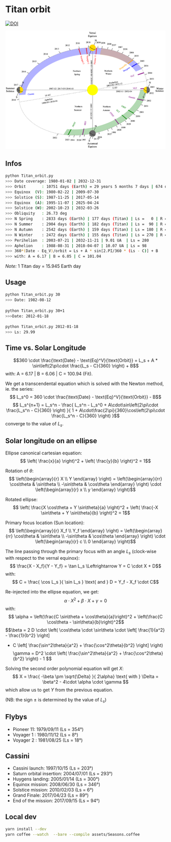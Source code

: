 Titan orbit
===========

[![DOI](https://zenodo.org/badge/120357917.svg)](https://zenodo.org/badge/latestdoi/120357917)

![Titan orbit](Titan_seasons.png)

Infos
-----
```bash
python Titan_orbit.py
>>> Date coverage: 1980-01-02 | 2032-12-31
>>> Orbit       : 10751 days (Earth) = 29 years 5 months 7 days | 674 days (Titan)
>>> Equinox  (V): 1980-02-22 | 2009-07-30
>>> Solstice (S): 1987-11-25 | 2017-05-14
>>> Equinox  (A): 1995-11-07 | 2025-04-24
>>> Solstice (W): 2002-10-23 | 2032-03-26
>>> Obliquity   : 26.73 deg
>>> N Spring    : 2833 days (Earth) | 177 days (Titan) | Ls =   0 | R = 9.44 UA
>>> N Summer    : 2904 days (Earth) | 182 days (Titan) | Ls =  90 | R = 10.03 UA
>>> N Autumn    : 2542 days (Earth) | 159 days (Titan) | Ls = 180 | R = 9.59 UA
>>> N Winter    : 2472 days (Earth) | 155 days (Titan) | Ls = 270 | R = 9.03 UA
>>> Perihelion  : 2003-07-21 | 2032-11-21 | 9.01 UA  | Ls = 280
>>> Aphelion    : 1988-08-31 | 2018-04-07 | 10.07 UA | Ls = 98
>>> 360*(Date - Eq_V)/orbit = Ls + A * sin[2.PI/360 * (Ls - C)] + B
>>> with: A = 6.17 | B = 6.05 | C = 101.04
```

_Note:_ 1 Titan day = 15.945 Earth day

Usage
-----
```bash
python Titan_orbit.py 30
>>> Date: 1982-08-12

python Titan_orbit.py 30+1
>>>Date: 2012-01-18

python Titan_orbit.py 2012-01-18
>>> Ls: 29.99
```


Time vs. Solar Longitude
--------------------------
$$360 \cdot \frac{\text{Date} - \text{Eq}^V}{\text{Orbit}} = L_s + A * \sin\left(2\pi\cdot \frac{L_s - C}{360} \right) + B$$
with: A = 6.17 | B = 6.06 | C = 100.94 (Fit).

We get a transcendental equation which is solved with the Newton method, ie. the series:
$$ L_s^0 = 360 \cdot \frac{\text{Date} - \text{Eq}^V}{\text{Orbit}} - B$$
$$ L_s^{n+1} = L_s^n - \frac{
L_s^n - L_s^0 + A\cdot\sin\left(2\pi\cdot \frac{L_s^n - C}{360} \right)
}{
1 + A\cdot\frac{2\pi}{360}\cos\left(2\pi\cdot \frac{L_s^n - C}{360} \right)
}$$
converge to the value of $L_s$.

Solar longitude on an ellipse
-------------------------------
Ellipse canonical cartesian equation:
$$ \left( \frac{x}{a} \right)^2 + \left( \frac{y}{b} \right)^2 = 1$$

Rotation of $\theta$:
$$ \left(\begin{array}{r}
X \\
Y
\end{array} \right) = \left(\begin{array}{rr}
 \cos\theta & \sin\theta \\
-\sin\theta & \cos\theta
\end{array} \right) \cdot \left(\begin{array}{r}
x \\
y
\end{array} \right)$$

Rotated ellipse:
$$ \left( \frac{X \cos\theta + Y \sin\theta}{a} \right)^2 + \left( \frac{-X \sin\theta + Y \sin\theta}{b} \right)^2 = 1$$

Primary focus location (Sun location):
$$ \left(\begin{array}{r}
X_f \\
Y_f
\end{array} \right) = \left(\begin{array}{rr}
 \cos\theta & \sin\theta \\
-\sin\theta & \cos\theta
\end{array} \right) \cdot \left(\begin{array}{r}
c \\
0
\end{array} \right)$$

The line passing through the primary focus with an angle $L_s$ (clock-wise with respect to the vernal equinox):
$$ \frac{X - X_f}{Y - Y_f} = \tan L_s \Leftrightarrow Y = C \cdot X + D$$
with:
$$ C = \frac{ \cos L_s }{ \sin L_s } \text{ and } D = Y_f - X_f \cdot C$$

Re-injected into the ellipse equation, we get:
$$\alpha \cdot X^2 + \beta \cdot X + \gamma = 0 $$
with:
$$ \alpha = \left(\frac{C \sin\theta + \cos\theta}{a}\right)^2 +
\left(\frac{C \cos\theta - \sin\theta}{b}\right)^2$$
$$\beta = 2 D \cdot
\left(
\cos\theta \cdot \sin\theta \cdot \left[ \frac{1}{a^2} - \frac{1}{b^2} \right]
+ C \left[ \frac{\sin^2\theta}{a^2} + \frac{\cos^2\theta}{b^2} \right]
\right)$$
$$
\gamma = D^2 \cdot \left( \frac{\sin^2\theta}{a^2} + \frac{\cos^2\theta}{b^2} \right) - 1
$$

Solving the second order polynomial equation will get $X$:
$$
X = \frac{ -\beta \pm \sqrt{\Delta} }{ 2\alpha} \text{ with }
\Delta = \beta^2 - 4\cdot \alpha \cdot \gamma
$$
which allow us to get $Y$ from the previous equation.

(NB: the sign $\pm$ is determined by the value of $L_s$)

Flybys
------
- Pioneer 11: 1979/09/11 (Ls = 354°)
- Voyager 1 : 1980/11/12 (Ls =   8°)
- Voyager 2 : 1981/08/25 (Ls =  18°)

Cassini
-------
- Cassini launch:           1997/10/15 (Ls = 203°)
- Saturn orbital insertion: 2004/07/01 (Ls = 293°)
- Huygens landing:          2005/01/14 (Ls = 300°)
- Equinox mission:          2008/06/30 (Ls = 346°)
- Solstice mission:         2010/02/03 (Ls =   6°)
- Grand Finale:             2017/04/23 (Ls =  89°)
- End of the mission:       2017/09/15 (Ls =  94°)


Local dev
---------
```bash
yarn install --dev
yarn coffee --watch  --bare --compile assets/Seasons.coffee
```
